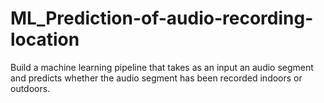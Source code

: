 # ML_Prediction-of-audio-recording-location
Build a machine learning pipeline that takes as an input an audio segment and predicts whether the audio segment has been recorded indoors or outdoors.
